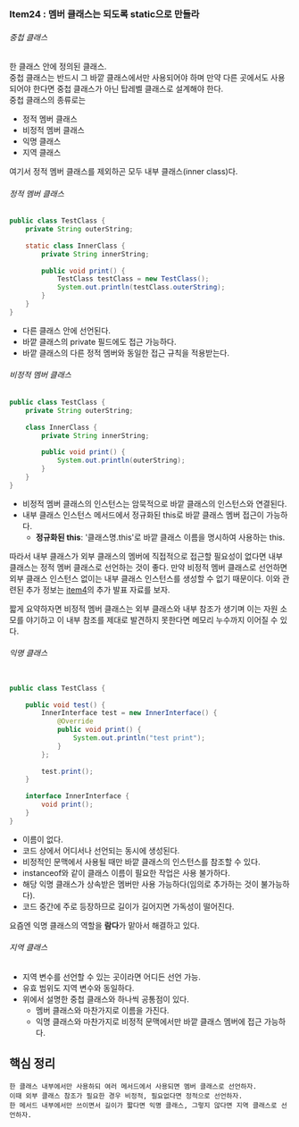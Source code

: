 ### Item24 : 멤버 클래스는 되도록 static으로 만들라

###### 중첩 클래스
한 클래스 안에 정의된 클래스.   
중첩 클래스는 반드시 그 바깥 클래스에서만 사용되어야 하며 만약 다른 곳에서도 사용되어야 한다면
중첩 클래스가 아닌 탑레벨 클래스로 설계해야 한다.   
중첩 클래스의 종류로는
- 정적 멤버 클래스
- 비정적 멤버 클래스
- 익명 클래스
- 지역 클래스

여기서 정적 멤버 클래스를 제외하곤 모두 내부 클래스(inner class)다.

###### 정적 멤버 클래스
```java
public class TestClass {
    private String outerString;
    
    static class InnerClass {
        private String innerString;
    
        public void print() {
            TestClass testClass = new TestClass();
            System.out.println(testClass.outerString);
        }
    }
}
```
- 다른 클래스 안에 선언된다.
- 바깥 클래스의 private 필드에도 접근 가능하다.
- 바깥 클래스의 다른 정적 멤버와 동일한 접근 규칙을 적용받는다.

###### 비정적 멤버 클래스
```java
public class TestClass {
    private String outerString;
    
    class InnerClass {
        private String innerString;
    
        public void print() {
            System.out.println(outerString);
        }
    }
}
```
- 비정적 멤버 클래스의 인스턴스는 암묵적으로 바깥 클래스의 인스턴스와 연결된다.
- 내부 클래스 인스턴스 메서드에서 정규화된 this로 바깥 클래스 멤버 접근이 가능하다.
  - **정규화된 this**: '클래스명.this'로 바깥 클래스 이름을 명시하여 사용하는 this.

따라서 내부 클래스가 외부 클래스의 멤버에 직접적으로 접근할 필요성이 없다면 내부 클래스는 
정적 멤버 클래스로 선언하는 것이 좋다. 만약 비정적 멤버 클래스로 선언하면 외부 클래스 인스턴스 없이는 내부 클래스 인스턴스를 생성할 수 
없기 때문이다. 이와 관련된 추가 정보는 [item4](https://github.com/GDSC-Hongik/2023-2-Effective-Java-Study/blob/main/hoyun06/Chapter_2/item4.md)의 추가 발표 자료를 보자.

짧게 요약하자면 비정적 멤버 클래스는 외부 클래스와 내부 참조가 생기며 이는 자원 소모를 야기하고 이 내부 참조를
제대로 발견하지 못한다면 메모리 누수까지 이어질 수 있다.

###### 익명 클래스
```java

public class TestClass {
  
    public void test() {
        InnerInterface test = new InnerInterface() {
            @Override
            public void print() {
                System.out.println("test print");
            }
        };
        
        test.print();
    }
  
    interface InnerInterface {
        void print();
    }
}
```
- 이름이 없다.
- 코드 상에서 어디서나 선언되는 동시에 생성된다.
- 비정적인 문맥에서 사용될 때만 바깥 클래스의 인스턴스를 참조할 수 있다.
- instanceof와 같이 클래스 이름이 필요한 작업은 사용 불가하다.
- 해당 익명 클래스가 상속받은 멤버만 사용 가능하다(임의로 추가하는 것이 불가능하다).
- 코드 중간에 주로 등장하므로 길이가 길어지면 가독성이 떨어진다.

요즘엔 익명 클래스의 역할을 **람다**가 맡아서 해결하고 있다.

###### 지역 클래스
- 지역 변수를 선언할 수 있는 곳이라면 어디든 선언 가능.
- 유효 범위도 지역 변수와 동일하다.
- 위에서 설명한 중첩 클래스와 하나씩 공통점이 있다.
  - 멤버 클래스와 마찬가지로 이름을 가진다.
  - 익명 클래스와 마찬가지로 비정적 문맥에서만 바깥 클래스 멤버에 접근 가능하다.

## 핵심 정리
    한 클래스 내부에서만 사용하되 여러 메서드에서 사용되면 멤버 클래스로 선언하자. 
    이때 외부 클래스 참조가 필요한 경우 비정적, 필요없다면 정적으로 선언하자.
    한 메서드 내부에서만 쓰이면서 길이가 짧다면 익명 클래스, 그렇지 않다면 지역 클래스로 선언하자.